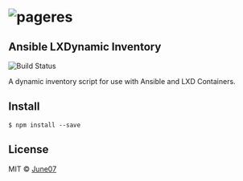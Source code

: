 # ![pageres](https://june07.github.io/Ansible-LXDynamic-Inventory/media/aLXDiLogo.png)

## Ansible LXDynamic Inventory ##
![Build Status](https://img.shields.io/travis/USER/REPO.svg)

A dynamic inventory script for use with Ansible and LXD Containers.  

## 
## Install
```
$ npm install --save
```

## License
MIT © [June07](https://github.com/june07)